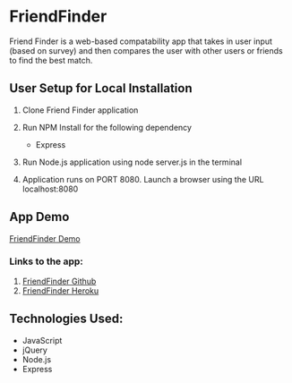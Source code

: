 # FriendFinder

Friend Finder is a web-based compatability app that takes in user input (based on survey) and then compares the user with other users or friends to find the best match.

## User Setup for Local Installation
1. Clone Friend Finder application

2. Run NPM Install for the following dependency
    * Express

3. Run Node.js application using node server.js in the terminal

4. Application runs on PORT 8080. Launch a browser using the URL localhost:8080

## App Demo
[FriendFinder Demo](\app\public\images\survey.gif)

### Links to the app:
1. [FriendFinder Github](https://github.com/Razinali/FriendFinder/)
2. [FriendFinder Heroku](https://morning-cliffs-92981.herokuapp.com/)

## Technologies Used:
* JavaScript
* jQuery
* Node.js
* Express

